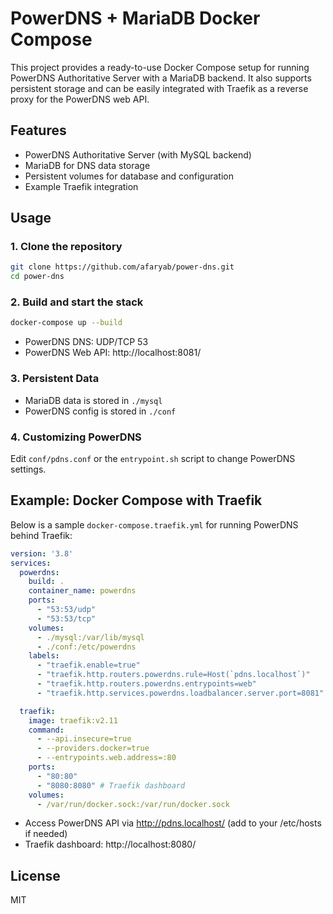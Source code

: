 # PowerDNS + MariaDB Docker Compose

This project provides a ready-to-use Docker Compose setup for running PowerDNS Authoritative Server with a MariaDB backend. It also supports persistent storage and can be easily integrated with Traefik as a reverse proxy for the PowerDNS web API.

## Features
- PowerDNS Authoritative Server (with MySQL backend)
- MariaDB for DNS data storage
- Persistent volumes for database and configuration
- Example Traefik integration

## Usage

### 1. Clone the repository
```sh
git clone https://github.com/afaryab/power-dns.git
cd power-dns
```

### 2. Build and start the stack
```sh
docker-compose up --build
```

- PowerDNS DNS: UDP/TCP 53
- PowerDNS Web API: http://localhost:8081/

### 3. Persistent Data
- MariaDB data is stored in `./mysql`
- PowerDNS config is stored in `./conf`

### 4. Customizing PowerDNS
Edit `conf/pdns.conf` or the `entrypoint.sh` script to change PowerDNS settings.

## Example: Docker Compose with Traefik
Below is a sample `docker-compose.traefik.yml` for running PowerDNS behind Traefik:

```yaml
version: '3.8'
services:
  powerdns:
    build: .
    container_name: powerdns
    ports:
      - "53:53/udp"
      - "53:53/tcp"
    volumes:
      - ./mysql:/var/lib/mysql
      - ./conf:/etc/powerdns
    labels:
      - "traefik.enable=true"
      - "traefik.http.routers.powerdns.rule=Host(`pdns.localhost`)"
      - "traefik.http.routers.powerdns.entrypoints=web"
      - "traefik.http.services.powerdns.loadbalancer.server.port=8081"

  traefik:
    image: traefik:v2.11
    command:
      - --api.insecure=true
      - --providers.docker=true
      - --entrypoints.web.address=:80
    ports:
      - "80:80"
      - "8080:8080" # Traefik dashboard
    volumes:
      - /var/run/docker.sock:/var/run/docker.sock
```

- Access PowerDNS API via http://pdns.localhost/ (add to your /etc/hosts if needed)
- Traefik dashboard: http://localhost:8080/

## License
MIT
